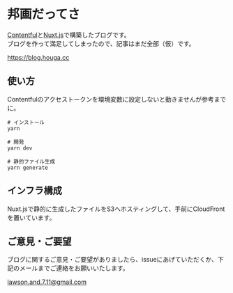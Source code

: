 # 邦画だってさ

[Contentful](https://www.contentful.com)と[Nuxt.js](https://ja.nuxtjs.org)で構築したブログです。  
ブログを作って満足してしまったので、記事はまだ全部（仮）です。  

https://blog.houga.cc

## 使い方
Contentfulのアクセストークンを環境変数に設定しないと動きませんが参考までに。

```
# インストール
yarn

# 開発
yarn dev

# 静的ファイル生成
yarn generate
```

## インフラ構成
Nuxt.jsで静的に生成したファイルをS3へホスティングして、手前にCloudFrontを置いています。  

## ご意見・ご要望
ブログに関するご意見・ご要望がありましたら、issueにあげていただくか、下記のメールまでご連絡をお願いいたします。

lawson.and.7.11@gmail.com
